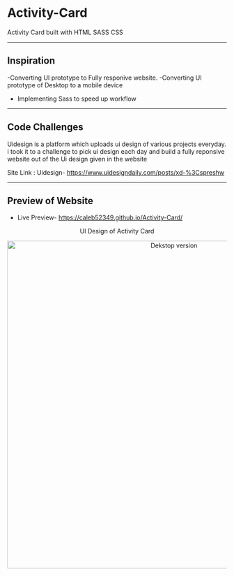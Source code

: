 # Activity-Card
 Activity Card built with HTML SASS CSS
 
 ---------------------------------------------------------------------------------------------------
 ## Inspiration
 -Converting UI prototype to Fully responive website.
 -Converting UI prototype of Desktop to a mobile device
 - Implementing Sass to speed up workflow
 
 ----------------------------------------------------------------------------------------------------
 ## Code Challenges 
 Uidesign is a platform which uploads ui design of various projects everyday. i took it to a challenge to pick ui design each day and build a fully reponsive website out of the Ui design  given in the website 
 
 Site Link : Uidesign- https://www.uidesigndaily.com/posts/xd-%3Cspreshw
 
 -----------------------------------------------------------------------------------------------------
 ## Preview of Website
 - Live Preview- https://caleb52349.github.io/Activity-Card/

 <p align="center">UI Design of Activity Card</p>
<p align="center">
 
  <img src=https://www.uidesigndaily.com/uploads/941/day_941.png width="750" title="Dekstop version">
</p>
</p>
